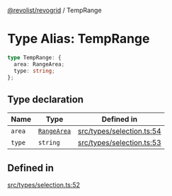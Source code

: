 [@revolist/revogrid](README.md) / TempRange

# Type Alias: TempRange

```ts
type TempRange: {
  area: RangeArea;
  type: string;
};
```

## Type declaration

| Name | Type | Defined in |
| ------ | ------ | ------ |
| `area` | [`RangeArea`](TypeAlias.RangeArea.md) | [src/types/selection.ts:54](https://github.com/revolist/revogrid/blob/3fee8276dedac5f7aa7fa43a0495db32609daeca/src/types/selection.ts#L54) |
| `type` | `string` | [src/types/selection.ts:53](https://github.com/revolist/revogrid/blob/3fee8276dedac5f7aa7fa43a0495db32609daeca/src/types/selection.ts#L53) |

## Defined in

[src/types/selection.ts:52](https://github.com/revolist/revogrid/blob/3fee8276dedac5f7aa7fa43a0495db32609daeca/src/types/selection.ts#L52)
